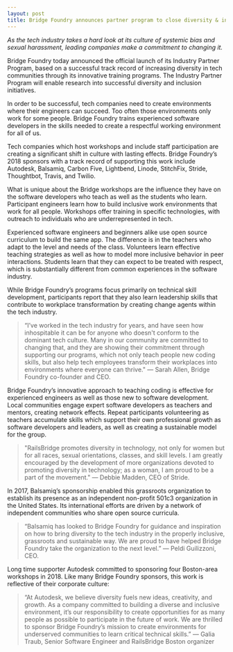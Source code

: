 ```yaml
---
layout: post
title: Bridge Foundry announces partner program to close diversity & inclusion gaps in tech
---
```


*As the tech industry takes a hard look at its culture of systemic bias and sexual harassment, leading companies make a commitment to changing it.*

Bridge Foundry today announced the official launch of its Industry Partner Program, based on a successful track record of increasing diversity in tech communities through its innovative training programs. The Industry Partner Program will enable research into successful diversity and inclusion initiatives.

In order to be successful, tech companies need to create environments where their engineers can succeed. Too often those environments only work for some people. Bridge Foundry trains experienced software developers in the skills needed to create a respectful working environment for all of us.

Tech companies which host workshops and include staff participation are creating a significant shift in culture with lasting effects.  Bridge Foundry’s 2018 sponsors with a track record of supporting this work include Autodesk, Balsamiq, Carbon Five, Lightbend, Linode, StitchFix, Stride, Thoughtbot, Travis, and Twilio.

What is unique about the Bridge workshops are the influence they have on the software developers who teach as well as the students who learn.  Participant engineers learn how to build inclusive work environments that work for all people.  Workshops offer training in specific technologies, with outreach to individuals who are underrepresented in tech.

Experienced software engineers and beginners alike use open source curriculum to build the same app.  The difference is in the teachers who adapt to the level and needs of the class. Volunteers learn effective teaching strategies as well as how to model more inclusive behavior in peer interactions.  Students learn that they can expect to be treated with respect, which is substantially different from common experiences in the software industry.

While Bridge Foundry’s programs focus primarily on technical skill development, participants report that they also learn leadership skills that contribute to workplace transformation by creating change agents within the tech industry.

>“I’ve worked in the tech industry for years, and have seen how inhospitable it can be for anyone who doesn't conform to the dominant tech culture. Many in our community are committed to changing that, and they are showing their commitment through supporting our programs, which not only teach people new coding skills, but also help tech employees transform their workplaces into environments where everyone can thrive."
— Sarah Allen, Bridge Foundry co-founder and CEO.

Bridge Foundry’s innovative approach to teaching coding is effective for experienced engineers as well as those new to software development.  Local communities engage expert software developers as teachers and mentors, creating network effects. Repeat participants volunteering as teachers accumulate skills which support their own professional growth as software developers and leaders, as well as creating a sustainable model for the group.

> "RailsBridge promotes diversity in technology, not only for women but for all races, sexual orientations, classes, and skill levels. I am greatly encouraged by the development of more organizations devoted to promoting diversity in technology; as a woman, I am proud to be a part of the movement."
— Debbie Madden, CEO of Stride.

In 2017, Balsamiq’s sponsorship enabled this grassroots organization to establish its presence as an independent non-profit 501c3 organization in the United States.  Its international efforts are driven by a network of independent communities who share open source curricula.

> “Balsamiq has looked to Bridge Foundry for guidance and inspiration on how to bring diversity to the tech industry in the properly inclusive, grassroots and sustainable way. We are proud to have helped Bridge Foundry take the organization to the next level.”
— Peldi Guilizzoni, CEO.

Long time supporter Autodesk committed to sponsoring four Boston-area workshops in 2018.  Like many Bridge Foundry sponsors, this work is reflective of their corporate culture:

> “At Autodesk, we believe diversity fuels new ideas, creativity, and growth. As a company committed to building a diverse and inclusive environment, it’s our responsibility to create opportunities for as many people as possible to participate in the future of work. We are thrilled to sponsor Bridge Foundry’s mission to create environments for underserved communities to learn critical technical skills.”
— Galia Traub, Senior Software Engineer and RailsBridge Boston organizer


###

